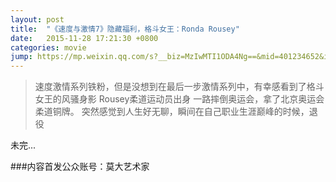 ```yaml
---
layout: post
title:  "《速度与激情7》隐藏福利，格斗女王：Ronda Rousey"
date:   2015-11-28 17:21:30 +0800
categories: movie 
jump: https://mp.weixin.qq.com/s?__biz=MzIwMTI1ODA4Ng==&mid=401234652&idx=1&sn=447e6e2ec6b18b86ca05ac2a0f3ba997
---
```


>速度激情系列铁粉，但是没想到在最后一步激情系列中，有幸感看到了格斗女王的风骚身影
Rousey柔道运动员出身
一路摔倒奥运会，拿了北京奥运会柔道铜牌。
突然感觉到人生好无聊，瞬间在自己职业生涯巅峰的时候，退役

未完...

###内容首发公众账号：莫大艺术家
